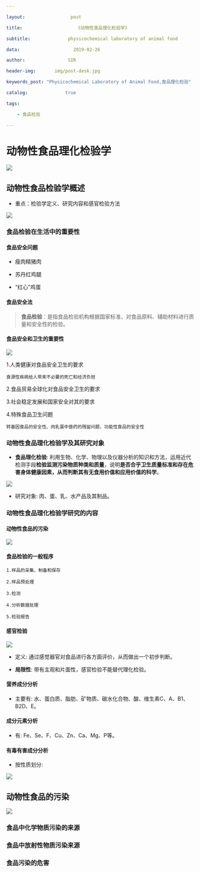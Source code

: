 ```yaml
---

layout:                 post

title:                    《动物性食品理化检验学》

subtitle:              physicochemical laboratory of animal food

data:                    2019-02-26

author:                SIR

header-img:       img/post-desk.jpg

keywords_post: "Physicochemical Laboratory of Animal Food,食品理化检验"

catalog:              true

tags:

    - 食品检验

---
```


# 动物性食品理化检验学

![](https://pic3.zhimg.com/v2-5436b953de21335b8b19459358aa0ead_1200x500.jpg)

## 动物性食品检验学概述

- 重点：检验学定义、研究内容和感官检验方法

![](http://img04.sogoucdn.com/app/a/100520146/9faf24d0dc7fa50a449aaa1cac4a191a)

### 食品检验在生活中的重要性

#### 食品安全问题

- 瘦肉精猪肉

- 苏丹红鸡腿

- “红心”鸡蛋

#### 食品安全法

> **食品检验**：是指食品检验机构根据国家标准，对食品原料、辅助材料进行质量和安全性的检验。

#### 食品安全和卫生的重要性

![](http://img04.sogoucdn.com/app/a/100520146/5b1253c756c6d1bd3555dc593d46a76e)

1.人类健康对食品安全卫生的要求

    食源性疾病给人带来不必要的死亡和经济负担

2.食品贸易全球化对食品安全卫生的要求

3.社会稳定发展和国家安全对其的要求

4.特殊食品卫生问题

    转基因食品的安全性、肉乳蛋中兽药的残留问题、功能性食品的安全性

### 动物性食品理化检验学及其研究对象

- **食品理化检验**:    利用生物、化学、物理以及仪器分析的知识和方法，运用近代检测手段**检验监测污染物质种类和质量**，说明**是否合乎卫生质量标准和存在危害身体健康因素，从而判断其有无食用价值和应用价值的科学**。

![](http://img01.sogoucdn.com/app/a/100520146/968484797d4fb364e02bd71027401105)

- 研究对象:    肉、蛋、乳、水产品及其制品。

### 动物性食品理化检验学研究的内容

#### 动物性食品的污染

![](http://img01.sogoucdn.com/app/a/100520146/c46bcd2d25f5f48164bacae8c6976f05)

#### 食品检验的一般程序

    1.样品的采集、制备和保存

    2.样品预处理

    3.检测

    4.分析数据处理

    5.检验报告

#### 感官检验

![](http://img01.sogoucdn.com/app/a/100520146/2d7474b6147ed2c3d55531401f75d0cf)

- 定义:    通过感觉器官对食品进行各方面评价，从而做出一个初步判断。

- **局限性**:    带有主观和片面性，感官检验不能替代理化检验。

#### 营养成分分析

- 主要有:    水、蛋白质、脂肪、矿物质、碳水化合物、酸、维生素C、A、B1、B2D、E。

#### 成分元素分析

- 有:    Fe、Se、F、Cu、Zn、Ca、Mg、P等。

#### 有毒有害成分分析

- 按性质划分:    

![](http://img03.sogoucdn.com/app/a/100520146/ced974f8b266574543eaec82b9dcb71f)

## 动物性食品的污染

![](http://img04.sogoucdn.com/app/a/100520146/e637920ffb72f3f0f4d89930d53f9e81)

### 食品中化学物质污染的来源

### 食品中放射性物质污染来源

### 食品污染的危害

